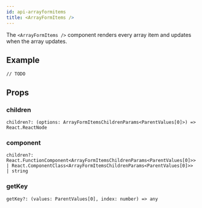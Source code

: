 ```yaml
---
id: api-arrayformitems
title: <ArrayFormItems />
---
```


The `<ArrayFormItems />` component renders every array item and updates when the array updates.

## Example

```tsx
// TODO
```

## Props

### children
`children?: (options: ArrayFormItemsChildrenParams<ParentValues[0]>) => React.ReactNode`

### component
`children?: React.FunctionComponent<ArrayFormItemsChildrenParams<ParentValues[0]>> | React.ComponentClass<ArrayFormItemsChildrenParams<ParentValues[0]>> | string`

### getKey
`getKey?: (values: ParentValues[0], index: number) => any`
